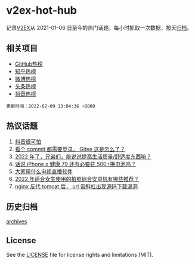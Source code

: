 # v2ex-hot-hub

 记录[V2EX](https://www.v2ex.com/)从 2021-01-06 日至今的热门话题。每小时抓取一次数据，按天[归档](archives)。
 
 ## 相关项目

- [GitHub热榜](https://github.com/snaildev/github-hot-hub)
- [知乎热榜](https://github.com/snaildev/zhihu-hot-hub)
- [微博热榜](https://github.com/snaildev/weibo-hot-hub)
- [头条热榜](https://github.com/snaildev/toutiao-hot-hub)
- [抖音热榜](https://github.com/snaildev/douyin-hot-hub)


 `更新时间：2022-02-09 13:04:36 +0800`

## 热议话题

1. [抖音很可怕](https://www.v2ex.com/t/832436)
1. [看个 commit 都需要登录， Gitee 这是怎么了？](https://www.v2ex.com/t/832503)
1. [2022 年了，兄弟们，能说说提高生活质量/舒适度东西嘛？](https://www.v2ex.com/t/832587)
1. [话说 iPhone x 健康 79 还有必要花 500+换电池吗？](https://www.v2ex.com/t/832465)
1. [大家用什么电视直播软件](https://www.v2ex.com/t/832582)
1. [2022 年适合女生使用的拍照综合安卓机有哪些推荐？](https://www.v2ex.com/t/832592)
1. [nginx 反代 tomcat 后， url 带斜杠出现源码下载漏洞](https://www.v2ex.com/t/832466)

## 历史归档

[archives](archives)

## License

See the [LICENSE](LICENSE) file for license rights and limitations (MIT).
